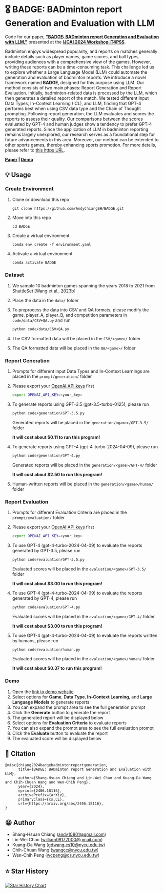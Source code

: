 # **🎖 BADGE: BADminton report Generation and Evaluation with LLM**

Code for our paper, **["BADGE: BADminton report Generation and Evaluation with LLM,"](https://arxiv.org/abs/2406.18116)** presented at the **[IJCAI 2024 Workshop IT4PSS](https://wasn.csie.ncu.edu.tw/workshop/IT4PSS2024.html)**.

Badminton enjoys widespread popularity, and reports on matches generally include details such as player names, game scores, and ball types, providing audiences with a comprehensive view of the games. However, writing these reports can be a time-consuming task. This challenge led us to explore whether a Large Language Model (LLM) could automate the generation and evaluation of badminton reports. We introduce a novel framework named **BADGE**, designed for this purpose using LLM. Our method consists of two main phases: Report Generation and Report Evaluation. Initially, badminton-related data is processed by the LLM, which then generates a detailed report of the match. We tested different Input Data Types, In-Context Learning (ICL), and LLM, finding that GPT-4 performs best when using CSV data type and the Chain of Thought prompting. Following report generation, the LLM evaluates and scores the reports to assess their quality. Our comparisons between the scores evaluated by GPT-4 and human judges show a tendency to prefer GPT-4 generated reports. Since the application of LLM in badminton reporting remains largely unexplored, our research serves as a foundational step for future advancements in this area. Moreover, our method can be extended to other sports games, thereby enhancing sports promotion. For more details, please refer to [this https URL](https://github.com/AndyChiangSH/BADGE).

**[Paper](https://arxiv.org/abs/2406.18116) | [Demo](https://andychiangsh.github.io/BADGE/demo/)**

## **💡 Usage**

### Create Environment

1. Clone or download this repo
    
    ```
    git clone https://github.com/AndyChiangSH/BADGE.git
    ```
    
2. Move into this repo
    
    ```
    cd BADGE
    ```
    
3. Create a virtual environment
    
    ```
    conda env create -f environment.yaml
    ```
    
4. Activate a virtual environment
    
    ```bash
    conda activate BADGE
    ```
    

### Dataset

1. We sample 10 badminton games spanning the years 2018 to 2021 from [ShuttleSet](https://arxiv.org/abs/2306.04948) [Wang et al., 2023b]
2. Place the data in the `data/` folder
3. To preprocess the data into CSV and QA formats, please modify the game, player_A, player_B, and competition parameters in `code/data/CSV+QA.py` and run
    
    ```bash
    python code/data/CSV+QA.py
    ```
    
4. The CSV formatted data will be placed in the `CSV/<game>/` folder
5. The QA formatted data will be placed in the `QA/<game>/` folder

### Report Generation

1. Prompts for different Input Data Types and In-Context Learnings are placed in the `prompt/generation/` folder
2. Please export your [OpenAI API keys](https://platform.openai.com/api-keys) first
    
    ```bash
    export OPENAI_API_KEY=<your_key>
    ```
    
3. To generate reports using GPT-3.5 (gpt-3.5-turbo-0125), please run
    
    ```bash
    python code/generation/GPT-3.5.py
    ```
    
    Generated reports will be placed in the `generation/<game>/GPT-3.5/` folder
    
    **It will cost about $0.11 to run this program!**
    
4. To generate reports using GPT-4 (gpt-4-turbo-2024-04-09), please run
    
    ```bash
    python code/generation/GPT-4.py
    ```
    
    Generated reports will be placed in the `generation/<game>/GPT-4/` folder
    
    **It will cost about $2.50 to run this program!**
    
5. Human-written reports will be placed in the `generation/<game>/human/` folder

### Report Evaluation

1. Prompts for different Evaluation Criteria are placed in the `prompt/evaluation/` folder
2. Please export your [OpenAI API keys](https://platform.openai.com/api-keys) first
    
    ```bash
    export OPENAI_API_KEY=<your_key>
    ```
    
3. To use GPT-4 (gpt-4-turbo-2024-04-09) to evaluate the reports generated by GPT-3.5, please run
    
    ```bash
    python code/evaluation/GPT-3.5.py
    ```
    
    Evaluated scores will be placed in the `evaluation/<game>/GPT-3.5/` folder
    
    **It will cost about $3.00 to run this program!**
    
4. To use GPT-4 (gpt-4-turbo-2024-04-09) to evaluate the reports generated by GPT-4, please run
    
    ```bash
    python code/evaluation/GPT-4.py
    ```
    
    Evaluated scores will be placed in the `evaluation/<game>/GPT-4/` folder
    
    **It will cost about $3.00 to run this program!**
    
5. To use GPT-4 (gpt-4-turbo-2024-04-09) to evaluate the reports written by humans, please run
    
    ```bash
    python code/evaluation/human.py
    ```
    
    Evaluated scores will be placed in the `evaluation/<game>/human/` folder
    
    **It will cost about $0.37 to run this program!**
    

### Demo

1. Open the [link to demo website](https://andychiangsh.github.io/BADGE/demo/)
2. Select options for **Game**, **Data Type**, **In-Context Learning**, and **Large Language Models** to generate reports
3. You can expand the prompt area to see the full generation prompt
4. Click the **Generate** button to generate the report
5. The generated report will be displayed below
6. Select options for **Evaluation Criteria** to evaluate reports
7. You can also expand the prompt area to see the full evaluation prompt
8. Click the **Evaluate** button to evaluate the report
9. The evaluated score will be displayed below

## **📌 Citation**

```
@misc{chiang2024badgebadmintonreportgeneration,
      title={BADGE: BADminton report Generation and Evaluation with LLM}, 
      author={Shang-Hsuan Chiang and Lin-Wei Chao and Kuang-Da Wang and Chih-Chuan Wang and Wen-Chih Peng},
      year={2024},
      eprint={2406.18116},
      archivePrefix={arXiv},
      primaryClass={cs.CL},
      url={https://arxiv.org/abs/2406.18116}, 
}
```

## **😀 Author**

- Shang-Hsuan Chiang ([andy10801@gmail.com](mailto:andy10801@gmail.com))
- Lin-Wei Chao ([william09172000@gmail.com](mailto:william09172000@gmail.com))
- Kuang-Da Wang ([gdwang.cs10@nycu.edu.tw](mailto:gdwang.cs10@nycu.edu.tw))
- Chih-Chuan Wang ([wangcc@nycu.edu.tw](mailto:wangcc@nycu.edu.tw))
- Wen-Chih Peng ([wcpeng@cs.nycu.edu.tw](mailto:wcpeng@cs.nycu.edu.tw))

## **⭐ Star History**

[![Star History Chart](https://api.star-history.com/svg?repos=AndyChiangSH/BADGE&type=Date)](https://star-history.com/#AndyChiangSH/BADGE&Date)